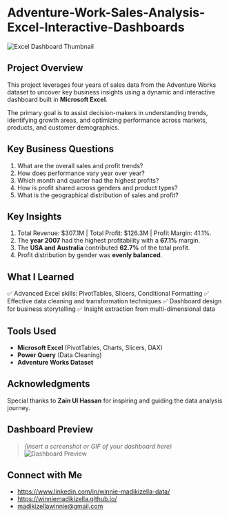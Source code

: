 # Adventure-Work-Sales-Analysis-Excel-Interactive-Dashboards

![Excel Dashboard Thumbnail](link-to-your-dashboard-image-if-available)

## Project Overview
This project leverages four years of sales data from the Adventure Works dataset to uncover key business insights using a dynamic and interactive dashboard built in **Microsoft Excel**.

The primary goal is to assist decision-makers in understanding trends, identifying growth areas, and optimizing performance across markets, products, and customer demographics.

## Key Business Questions
1. What are the overall sales and profit trends?
2. How does performance vary year over year?
3. Which month and quarter had the highest profits?
4. How is profit shared across genders and product types?
5. What is the geographical distribution of sales and profit?

## Key Insights
1. Total Revenue: $307.1M | Total Profit: $126.3M | Profit Margin: 41.1%.
2. The **year 2007** had the highest profitability with a **67.1%** margin.
3. The **USA and Australia** contributed **62.7%** of the total profit.
4. Profit distribution by gender was **evenly balanced**.

## What I Learned
✅ Advanced Excel skills: PivotTables, Slicers, Conditional Formatting
✅ Effective data cleaning and transformation techniques
✅ Dashboard design for business storytelling
✅ Insight extraction from multi-dimensional data

## Tools Used
- **Microsoft Excel** (PivotTables, Charts, Slicers, DAX)
- **Power Query** (Data Cleaning)
- **Adventure Works Dataset**

## Acknowledgments
Special thanks to **Zain Ul Hassan** for inspiring and guiding the data analysis journey.

## Dashboard Preview

> *(Insert a screenshot or GIF of your dashboard here)*  
> ![Dashboard Preview](link-to-screenshot.png)

## Connect with Me
- https://www.linkedin.com/in/winnie-madikizella-data/ 
- https://winniemadikizella.github.io/ 
- madikizellawinnie@gmail.com 
